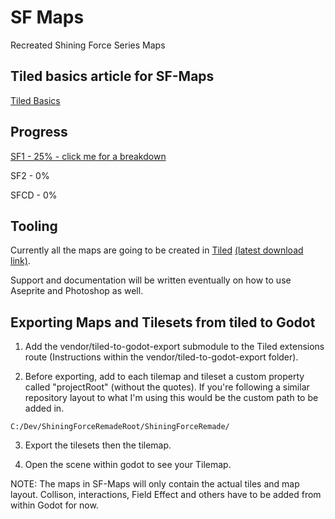 # SF Maps

Recreated Shining Force Series Maps

## Tiled basics article for SF-Maps

[Tiled Basics](https://github.com/ShiningForceRemade/SF-Maps/wiki/Tiled-Basics)

## Progress

[SF1 - 25% - click me for a breakdown](https://github.com/ShiningForceRemade/SF-Maps/tree/main/SF1)

SF2 - 0%

SFCD - 0%

## Tooling

Currently all the maps are going to be created in [Tiled](https://www.mapeditor.org/) [(latest download link)](https://github.com/mapeditor/tiled/releases).

Support and documentation will be written eventually on how to use Aseprite and Photoshop as well.

## Exporting Maps and Tilesets from tiled to Godot

1. Add the vendor/tiled-to-godot-export submodule to the Tiled extensions route (Instructions within the vendor/tiled-to-godot-export folder).

2. Before exporting, add to each tilemap and tileset a custom property called "projectRoot" (without the quotes).
   If you're following a similar repository layout to what I'm using this would be the custom path to be added in.
```shell
C:/Dev/ShiningForceRemadeRoot/ShiningForceRemade/
```

3. Export the tilesets then the tilemap.

4. Open the scene within godot to see your Tilemap.

NOTE: The maps in SF-Maps will only contain the actual tiles and map layout. Collison, interactions, Field Effect and others have to be added from within Godot for now.

